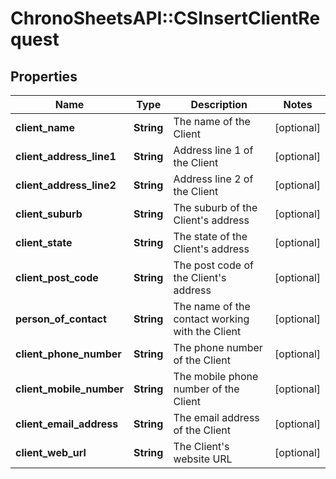 # ChronoSheetsAPI::CSInsertClientRequest

## Properties
Name | Type | Description | Notes
------------ | ------------- | ------------- | -------------
**client_name** | **String** | The name of the Client | [optional] 
**client_address_line1** | **String** | Address line 1 of the Client | [optional] 
**client_address_line2** | **String** | Address line 2 of the Client | [optional] 
**client_suburb** | **String** | The suburb of the Client&#39;s address | [optional] 
**client_state** | **String** | The state of the Client&#39;s address | [optional] 
**client_post_code** | **String** | The post code of the Client&#39;s address | [optional] 
**person_of_contact** | **String** | The name of the contact working with the Client | [optional] 
**client_phone_number** | **String** | The phone number of the Client | [optional] 
**client_mobile_number** | **String** | The mobile phone number of the Client | [optional] 
**client_email_address** | **String** | The email address of the Client | [optional] 
**client_web_url** | **String** | The Client&#39;s website URL | [optional] 


